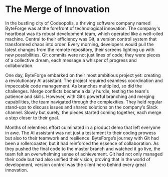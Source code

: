 # The Merge of Innovation

In the bustling city of Codeopolis, a thriving software company named ByteForge was at the forefront of technological innovation. The company's heartbeat was its robust development team, which operated like a well-oiled machine. Central to their efficiency was Git, a version control system that transformed chaos into order. Every morning, developers would pull the latest changes from the remote repository, their screens lighting up with new possibilities. Git commits were not just lines of code; they were pieces of a collective dream, each message a whisper of progress and collaboration.

One day, ByteForge embarked on their most ambitious project yet: creating a revolutionary AI assistant. The project required seamless coordination and impeccable code management. As branches multiplied, so did the challenges. Merge conflicts became a daily hurdle, testing the team's patience and skills. However, with Git’s powerful branching and merging capabilities, the team navigated through the complexities. They held regular stand-ups to discuss issues and shared solutions on the company’s Slack channel. Slowly but surely, the pieces started coming together, each merge a step closer to their goal.

Months of relentless effort culminated in a product demo that left everyone in awe. The AI assistant was not just a testament to their coding prowess but also to their teamwork and resilience. ByteForge’s journey with Git had been a rollercoaster, but it had reinforced the essence of collaboration. As they pushed the final code to the master branch and watched it go live, the team felt an overwhelming sense of achievement. Git had not only managed their code but had also unified their vision, proving that in the world of development, version control was the silent hero behind every great innovation.